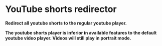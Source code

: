# **YouTube shorts redirector**

**Redirect all youtube shorts to the regular youtube player.**

**The youtube shorts player is inferior in available features to the default youtube video player. Videos will still play in portrait mode.**
